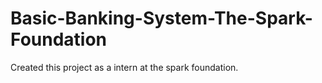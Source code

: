 # Basic-Banking-System-The-Spark-Foundation
Created this project as a intern at the spark foundation.
